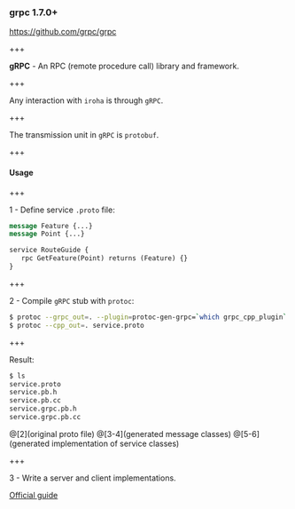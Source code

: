 ### grpc 1.7.0+

https://github.com/grpc/grpc

+++

**gRPC** - An RPC (remote procedure call) library and framework.

+++

Any interaction with `iroha` is through `gRPC`.

+++

The transmission unit in `gRPC` is `protobuf`.

+++

#### Usage

+++

1 - Define service `.proto` file:

```protobuf
message Feature {...}
message Point {...}

service RouteGuide {
   rpc GetFeature(Point) returns (Feature) {}
}
```

+++

2 - Compile `gRPC` stub with `protoc`:

```bash
$ protoc --grpc_out=. --plugin=protoc-gen-grpc=`which grpc_cpp_plugin` service.proto
$ protoc --cpp_out=. service.proto
```

+++

Result:
```bash
$ ls
service.proto
service.pb.h
service.pb.cc
service.grpc.pb.h
service.grpc.pb.cc
```

@[2](original proto file)
@[3-4](generated message classes)
@[5-6](generated implementation of service classes)

+++

3 - Write a server and client implementations.

[Official guide](https://github.com/grpc/grpc/tree/master/examples/cpp/helloworld)
